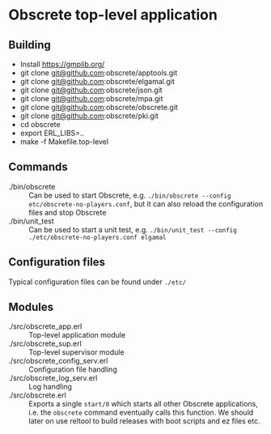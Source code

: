 # Obscrete top-level application

## Building

* Install https://gmplib.org/
* git clone git@github.com:obscrete/apptools.git
* git clone git@github.com:obscrete/elgamal.git
* git clone git@github.com:obscrete/json.git
* git clone git@github.com:obscrete/mpa.git
* git clone git@github.com:obscrete/obscrete.git
* git clone git@github.com:obscrete/pki.git
* cd obscrete
* export ERL_LIBS=..
* make -f Makefile.top-level

## Commands

<dl>
  <dt>./bin/obscrete</dt>
  <dd>Can be used to start Obscrete, e.g. <code>./bin/obscrete --config etc/obscrete-no-players.conf</code>, but it can also reload the configuration files and stop Obscrete</dd>
  <dt>./bin/unit_test</dt>
  <dd>Can be used to start a unit test, e.g. <code>./bin/unit_test --config ./etc/obscrete-no-players.conf elgamal</code>
</dl>

## Configuration files

Typical configuration files can be found under <code>./etc/</code>

## Modules

<dl>
  <dt>./src/obscrete_app.erl</dt>
  <dd>Top-level application module</dd>
  <dt>./src/obscrete_sup.erl</dt>
  <dd>Top-level supervisor module</dd>
  <dt>./src/obscrete_config_serv.erl</dt>
  <dd>Configuration file handling</dd>
  <dt>./src/obscrete_log_serv.erl</dt>
  <dd>Log handling</dd>
  <dt>./src/obscrete.erl</dt>
  <dd>Exports a single <code>start/0</code> which starts all other Obscrete applications, i.e. the <code>obscrete</code> command eventually calls this function. We should later on use reltool to build releases with boot scripts and ez files etc.</dd>
</dl>
 
